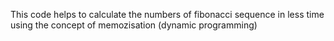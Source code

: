 This code helps to calculate the numbers of fibonacci sequence in less time using the concept of memozisation (dynamic programming)
